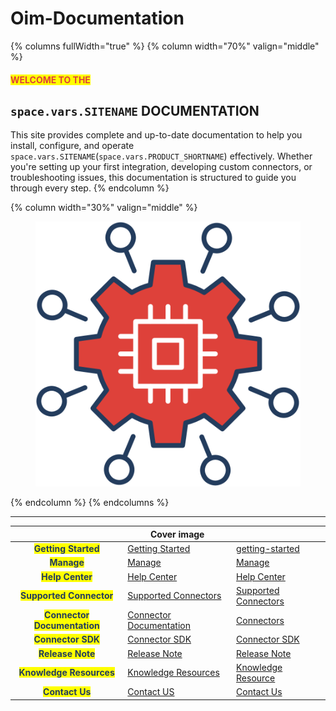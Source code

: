 # Oim-Documentation

[//]: # (<figure><img src=".gitbook/assets/ Background.png" alt=""><figcaption></figcaption></figure>)

{% columns fullWidth="true" %}
{% column width="70%" valign="middle" %}
#### <mark style="color:#DE413A">WELCOME TO THE</mark>
## **<code class="expression">space.vars.SITENAME</code> DOCUMENTATION**
This site provides complete and up-to-date documentation to help you install, configure, and operate <code class="expression">space.vars.SITENAME</code>(<code class="expression">space.vars.PRODUCT_SHORTNAME</code>) effectively. Whether you're setting up your first integration, developing custom connectors, or troubleshooting issues, this documentation is structured to guide you through every step.
{% endcolumn %}

{% column width="30%" valign="middle" %}
<figure><img src="./docs/assets/Site_Images/SideLogo.png" alt=""><figcaption></figcaption></figure>

{% endcolumn %}
{% endcolumns %}

***

<table data-view="cards">
   <thead>
      <tr>
         <th align="center"></th>
         <th data-hidden data-card-cover data-type="image">Cover image</th>
         <th data-hidden data-card-target data-type="content-ref"></th>
      </tr>
   </thead>
   <tbody>
      <tr>
         <td align="center"><mark style="color:#233C5D"><strong>Getting Started</strong></mark></td>
         <td data-object-fit="contain"><a href="docs/assets/Site_Images/Getting_Started.png">Getting Started</a></td>
         <td><a href="docs/getting-started">getting-started</a></td>
      </tr>
      <tr>
         <td align="center"><mark style="color:#233C5D"><strong>Manage</strong></mark></td>
         <td data-object-fit="contain"><a href="docs/assets/Site_Images/Manage.png">Manage</a></td>
         <td><a href="docs/manage">Manage</a></td>
      </tr>
      <tr>
         <td align="center"><mark style="color:#233C5D"><strong>Help Center</strong></mark></td>
         <td data-object-fit="contain"><a href="docs/assets/Site_Images/Help _Center.png">Help Center</a></td>
         <td><a href="docs/help-center">Help Center</a></td>
      </tr>
      <tr>
         <td align="center"><mark style="color:#233C5D"><strong>Supported Connector</strong></mark></td>
         <td data-object-fit="contain"><a href="docs/assets/Site_Images/Supported_Connectors.png">Supported Connectors</a></td>
         <td><a href="docs/supported-connectors">Supported Connectors</a></td>
      </tr>
      <tr>
         <td align="center"><mark style="color:#233C5D"><strong>Connector Documentation</strong></mark></td>
         <td data-object-fit="contain"><a href="docs/assets/Site_Images/Connector_Documentation.png">Connector Documentation</a></td>
         <td><a href="docs/connectors/connectors.md">Connectors</a></td>
      </tr>
      <tr>
         <td align="center"><mark style="color:#233C5D"><strong>Connector SDK</strong></mark></td>
         <td data-object-fit="contain"><a href="docs/assets/Site_Images/Connector_SDK.png">Connector SDK</a></td>
         <td><a href="docs/connector-sdk">Connector SDK</a></td>
      </tr>
      <tr>
         <td align="center"><mark style="color:#233C5D"><strong>Release Note</strong></mark></td>
         <td data-object-fit="contain"><a href="docs/assets/Site_Images/Release_Note.png">Release Note</a></td>
         <td><a href="docs/release-notes/release-notes.md">Release Note</a></td>
      </tr>
      <tr>
         <td align="center"><mark style="color:#233C5D"><strong>Knowledge Resources</strong></mark></td>
         <td data-object-fit="contain"><a href="docs/assets/Site_Images/Knowledge_Resources.png">Knowledge Resources</a></td>
         <td><a href="docs/knowledge-resources">Knowledge Resource</a></td>
      </tr>
      <tr>
         <td align="center"><mark style="color:#233C5D"><strong>Contact Us</strong></mark></td>
         <td data-object-fit="contain"><a href="docs/assets/Site_Images/Contact_US.png">Contact US</a></td>
         <td><a href="https://www.opshub.com/contact-us/">Contact Us</a></td>
      </tr>
   </tbody>
</table>

[//]: # (Official documentation source for <code class="expression">space.vars.SITENAME</code> – includes setup guides, advanced configurations, API references, and troubleshooting content, maintained for GitBook sync.)
    